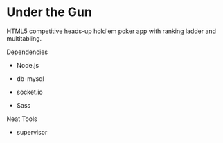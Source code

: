 Under the Gun
=============

HTML5 competitive heads-up hold'em poker app with ranking ladder and multitabling.

Dependencies
- Node.js
- db-mysql
- socket.io

- Sass

Neat Tools
- supervisor

